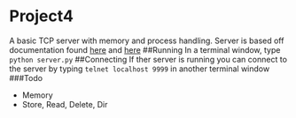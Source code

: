 # Project4
A basic TCP server with memory and process handling. Server is based off documentation found [here](http://www.binarytides.com/python-socket-server-code-example/) and [here](https://wiki.python.org/moin/TcpCommunication)
##Running
In a terminal window, type `python server.py`
##Connecting
If ther server is running you can connect to the server by typing `telnet localhost 9999` in another terminal window
###Todo
- Memory
- Store, Read, Delete, Dir